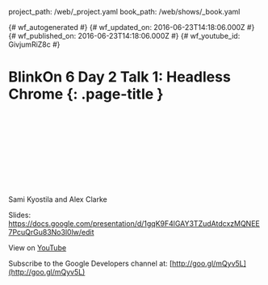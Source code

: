 project_path: /web/_project.yaml
book_path: /web/shows/_book.yaml

{# wf_autogenerated #}
{# wf_updated_on: 2016-06-23T14:18:06.000Z #}
{# wf_published_on: 2016-06-23T14:18:06.000Z #}
{# wf_youtube_id: GivjumRiZ8c #}

# BlinkOn 6 Day 2 Talk 1: Headless Chrome {: .page-title }


<div class="video-wrapper">
  <iframe class="devsite-embedded-youtube-video" data-video-id="GivjumRiZ8c"
          data-autohide="1" data-showinfo="0" frameborder="0" allowfullscreen>
  </iframe>
</div>

Sami Kyostila and Alex Clarke

Slides: https://docs.google.com/presentation/d/1gqK9F4lGAY3TZudAtdcxzMQNEE7PcuQrGu83No3l0lw/edit

View on [YouTube](https://youtu.be/GivjumRiZ8c)

Subscribe to the Google Developers channel at: [http://goo.gl/mQyv5L](http://goo.gl/mQyv5L)
